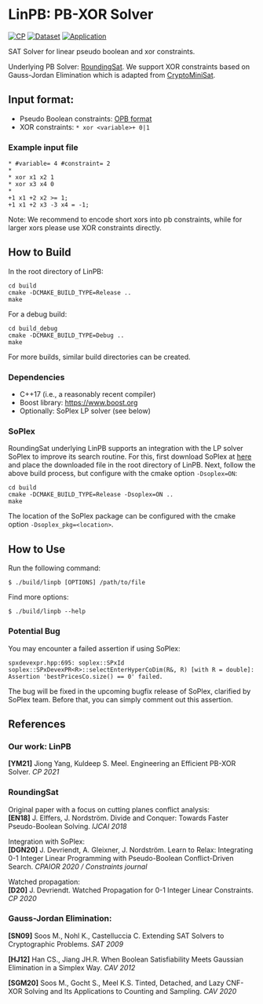 # LinPB: PB-XOR Solver

[![CP](https://img.shields.io/badge/CP-2021-blue.svg)](https://drops.dagstuhl.de/opus/volltexte/2021/15349/)
[![Dataset](https://img.shields.io/badge/paper-Dataset-yellow.svg)](https://doi.org/10.5281/zenodo.5526835)
[![Application](https://img.shields.io/badge/application-ApproxMCPB-orange.svg)](https://github.com/meelgroup/approxmcpb)

SAT Solver for linear pseudo boolean and xor constraints.

Underlying PB Solver: [RoundingSat](https://gitlab.com/miao_research/roundingsat). We support XOR constraints based on Gauss-Jordan Elimination which is adapted from [CryptoMiniSat](https://github.com/msoos/cryptominisat#gauss-jordan-elimination).

## Input format:
   - Pseudo Boolean constraints: [OPB format](InputFormats.md)
   - XOR constraints: `* xor <variable>+ 0|1`
   
### Example input file

```
* #variable= 4 #constraint= 2
*
* xor x1 x2 1
* xor x3 x4 0
* 
+1 x1 +2 x2 >= 1;
+1 x1 +2 x3 -3 x4 = -1;
```

Note: We recommend to encode short xors into pb constraints, while for larger xors please use XOR constraints directly.

## How to Build

In the root directory of LinPB:

    cd build
    cmake -DCMAKE_BUILD_TYPE=Release ..
    make

For a debug build:

    cd build_debug
    cmake -DCMAKE_BUILD_TYPE=Debug ..
    make

For more builds, similar build directories can be created.

### Dependencies

- C++17 (i.e., a reasonably recent compiler)
- Boost library: https://www.boost.org
- Optionally: SoPlex LP solver (see below)

### SoPlex

RoundingSat underlying LinPB supports an integration with the LP solver SoPlex to improve its search routine.
For this, first download SoPlex at [here](https://soplex.zib.de/download.php?fname=soplex-5.0.1.tgz) and place the downloaded file in the root directory of LinPB.
Next, follow the above build process, but configure with the cmake option `-Dsoplex=ON`:

    cd build
    cmake -DCMAKE_BUILD_TYPE=Release -Dsoplex=ON ..
    make

The location of the SoPlex package can be configured with the cmake option `-Dsoplex_pkg=<location>`.

## How to Use

Run the following command:
```
$ ./build/linpb [OPTIONS] /path/to/file
```
Find more options: 
```
$ ./build/linpb --help
```

### Potential Bug

You may encounter a failed assertion if using SoPlex:

`spxdevexpr.hpp:695: soplex::SPxId soplex::SPxDevexPR<R>::selectEnterHyperCoDim(R&, R) [with R = double]: 
Assertion 'bestPricesCo.size() == 0' failed.`

The bug will be fixed in the upcoming bugfix release of SoPlex, clarified by SoPlex team. Before that, you can simply comment out this assertion.

## References

### Our work: LinPB

**[YM21]** Jiong Yang, Kuldeep S. Meel. Engineering an Efficient PB-XOR Solver. *CP 2021*

### RoundingSat

Original paper with a focus on cutting planes conflict analysis:  
**[EN18]** J. Elffers, J. Nordström. Divide and Conquer: Towards Faster Pseudo-Boolean Solving. *IJCAI 2018*

Integration with SoPlex:  
**[DGN20]** J. Devriendt, A. Gleixner, J. Nordström. Learn to Relax: Integrating 0-1 Integer Linear Programming with Pseudo-Boolean Conflict-Driven Search. *CPAIOR 2020 / Constraints journal*

Watched propagation:  
**[D20]** J. Devriendt. Watched Propagation for 0-1 Integer Linear Constraints. *CP 2020*

### Gauss-Jordan Elimination:

**[SN09]** Soos M., Nohl K., Castelluccia C. Extending SAT Solvers to Cryptographic Problems. *SAT 2009*

**[HJ12]** Han CS., Jiang JH.R. When Boolean Satisfiability Meets Gaussian Elimination in a Simplex Way. *CAV 2012*

**[SGM20]** Soos M., Gocht S., Meel K.S. Tinted, Detached, and Lazy CNF-XOR Solving and Its Applications to Counting and Sampling. *CAV 2020*


